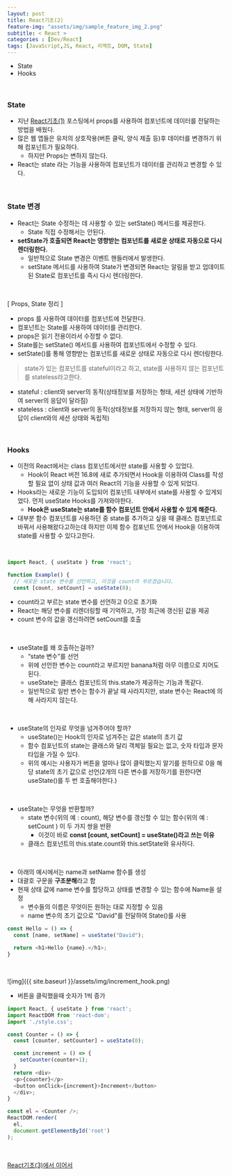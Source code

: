 ```yaml
---
layout: post
title: React기초(2)
feature-img: "assets/img/sample_feature_img_2.png"
subtitle: < React >
categories : [Dev/React]
tags: [JavaScript,JS, React, 리액트, DOM, State]
---
```


- State
- Hooks


<br>


###  State
- 지난 [React기초(1)](https://bokyeong-kim.github.io/dev/react/2021/03/24/react(1).html) 포스팅에서 props를 사용하여 컴포넌트에 데이터를 전달하는 방법을 배웠다.
- 많은 웹 앱들은 유저의 상호작용(버튼 클릭, 양식 제출 등)후 데이터를 변경하기 위해 컴포넌트가 필요하다.
    - 하지만 Props는 변하지 않는다.
- React는 state 라는 기능을 사용하여 컴포넌트가 데이터를 관리하고 변경할 수 있다.

<br>

### State 변경
- React는 State 수정하는 데 사용할 수 있는 setState() 메서드를 제공한다.
    - State 직접 수정해서는 안된다.
-  **setState가 호출되면 React는 영향받는 컴포넌트를 새로운 상태로 자동으로 다시 렌더링한다.**
    - 일반적으로 State 변경은 이벤트 핸들러에서 발생한다.
    - setState 메서드를 사용하여 State가 변경되면 React는 알림을 받고 업데이트 된 State로 컴포넌트를 즉시 다시 렌더링한다.


<br>


[ Props, State 정리 ]

- props 를 사용하여 데이터를 컴포넌트에 전달한다.
- 컴포넌트는 State를 사용하여 데이터를 관리한다.
- props은 읽기 전용이라서 수정할 수 없다.
- State를는 setState() 메서드를 사용하여 컴포넌트에서 수정할 수 있다.
- setState()를 통해 영향받는 컴포넌트를 새로운 상태로 자동으로 다시 렌더링한다.


> state가 있는 컴포넌트를 stateful이라고 하고, state를 사용하지 않는 컴포넌트를 stateless라고한다.

- stateful : client와 server의 동작(상태정보를 저장하는 형태, 세션 상태에 기반하여 server의 응답이 달라짐)
- stateless : client와 server의 동작(상태정보를 저장하지 않는 형태, server의 응답이 client와의 세션 상태와 독립적)


<br>

### Hooks
- 이전의 React에서는 class 컴포넌트에서만 state를 사용할 수 있었다.
    - Hook이 React 버전 16.8에 새로 추가되면서 Hook을 이용하여 Class를 작성할 필요 없이 상태 값과 여러 React의 기능을 사용할 수 있게 되었다.
- Hooks라는 새로운 기능이 도입되어 컴포넌트 내부에서 state를 사용할 수 있게되었다. 먼저 useState Hooks를 가져와야한다.
    - **Hook은 useState는 state를 함수 컴포넌트 안에서 사용할 수 있게 해준다.**
- 대부분 함수 컴포넌트를 사용하던 중 state를 추가하고 싶을 때 클래스 컴포넌트로 바꿔서 사용해왔다고하는데 하지만 이제 함수 컴포넌트 안에서 Hook을 이용하여 state를 사용할 수 있다고한다.

<br>

```jsx
import React, { useState } from 'react';

function Example() {
  // 새로운 state 변수를 선언하고, 이것을 count라 부르겠습니다.
  const [count, setCount] = useState(0);
```

- count라고 부르는 state 변수를 선언하고 0으로 초기화 
- React는 해당 변수를 리렌더링할 때 기억하고, 가장 최근에 갱신된 값을 제공
- count 변수의 값을 갱신하려면 setCount를 호출

<br>

- useState를 왜 호출하는걸까?
    - “state 변수”를 선언
    - 위에 선언한 변수는 count라고 부르지만 banana처럼 아무 이름으로 지어도 된다.
    - useState는 클래스 컴포넌트의 this.state가 제공하는 기능과 똑같다. 
    - 일반적으로 일반 변수는 함수가 끝날 때 사라지지만, state 변수는 React에 의해 사라지지 않는다.

<br>

- useState의 인자로 무엇을 넘겨주어야 할까? 
    - useState()는 Hook의 인자로 넘겨주는 값은 state의 초기 값
    - 함수 컴포넌트의 state는 클래스와 달리 객체일 필요는 없고, 숫자 타입과 문자 타입을 가질 수 있다.
    - 위의 예시는 사용자가 버튼을 얼마나 많이 클릭했는지 알기를 원하므로 0을 해당 state의 초기 값으로 선언(2개의 다른 변수를 저장하기를 원한다면 useState()를 두 번 호출해야한다.)

<br>

- useState는 무엇을 반환할까? 
    - state 변수(위의 예 : count), 해당 변수를 갱신할 수 있는 함수(위의 예 : setCount ) 이 두 가지 쌍을 반환
        - 이것이 바로 **const [count, setCount] = useState()라고 쓰는 이유** 
    - 클래스 컴포넌트의 this.state.count와 this.setState와 유사하다. 

<br>

- 아래의 예시에서는 name과 setName 함수를 생성
- 대괄호 구문을 **구조분해**라고 함 
- 현재 상태 값에 name 변수를 할당하고 상태를 변경할 수 있는 함수에 Name을 설정
    - 변수들의 이름은 무엇이든 원하는 대로 지정할 수 있음
    - name 변수의 초기 값으로 "David"를 전달하여 State()를 사용

    
```javascript
const Hello = () => {
  const [name, setName] = useState("David");

  return <h1>Hello {name}.</h1>;
}
```

<br>

![img]({{ site.baseurl }}/assets/img/increment_hook.png)

- 버튼을 클릭했을때 숫자가 1씩 증가

```javascript
import React, { useState } from 'react';
import ReactDOM from 'react-dom';
import './style.css';

const Counter = () => {
  const [counter, setCounter] = useState(0);

  const increment = () => {
    setCounter(counter+1);
  }
  return <div>
  <p>{counter}</p>
  <button onClick={increment}>Increment</button>
  </div>;
}

const el = <Counter />; 
ReactDOM.render(
  el, 
  document.getElementById('root')
);
```

<br>

[React기초(3)에서 이어서](https://bokyeong-kim.github.io/dev/react/2021/03/30/react(3).html)
